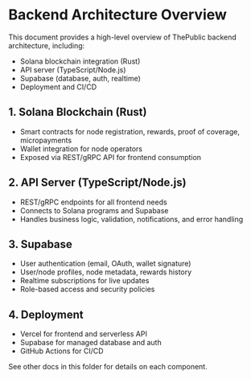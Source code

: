 # Backend Architecture Overview

This document provides a high-level overview of ThePublic backend architecture, including:
- Solana blockchain integration (Rust)
- API server (TypeScript/Node.js)
- Supabase (database, auth, realtime)
- Deployment and CI/CD

## 1. Solana Blockchain (Rust)
- Smart contracts for node registration, rewards, proof of coverage, micropayments
- Wallet integration for node operators
- Exposed via REST/gRPC API for frontend consumption

## 2. API Server (TypeScript/Node.js)
- REST/gRPC endpoints for all frontend needs
- Connects to Solana programs and Supabase
- Handles business logic, validation, notifications, and error handling

## 3. Supabase
- User authentication (email, OAuth, wallet signature)
- User/node profiles, node metadata, rewards history
- Realtime subscriptions for live updates
- Role-based access and security policies

## 4. Deployment
- Vercel for frontend and serverless API
- Supabase for managed database and auth
- GitHub Actions for CI/CD

See other docs in this folder for details on each component.
